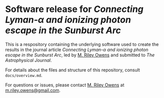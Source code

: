 # Software release for *Connecting Lyman-α and ionizing photon escape in the Sunburst Arc*

This is a respository containing the underlying software used to create the results in the journal article *Connecting Lyman-α and ionizing photon escape in the Sunburst Arc*, led by [M. Riley Owens](https://mrileyowens.github.io) and submitted to *The Astrophysical Journal*.

For details about the files and structure of this repository, consult `docs/overview.md`.

For questions or issues, please contact [M. Riley Owens](https://mrileyowens.github.io) at m.riley.owens@gmail.com.